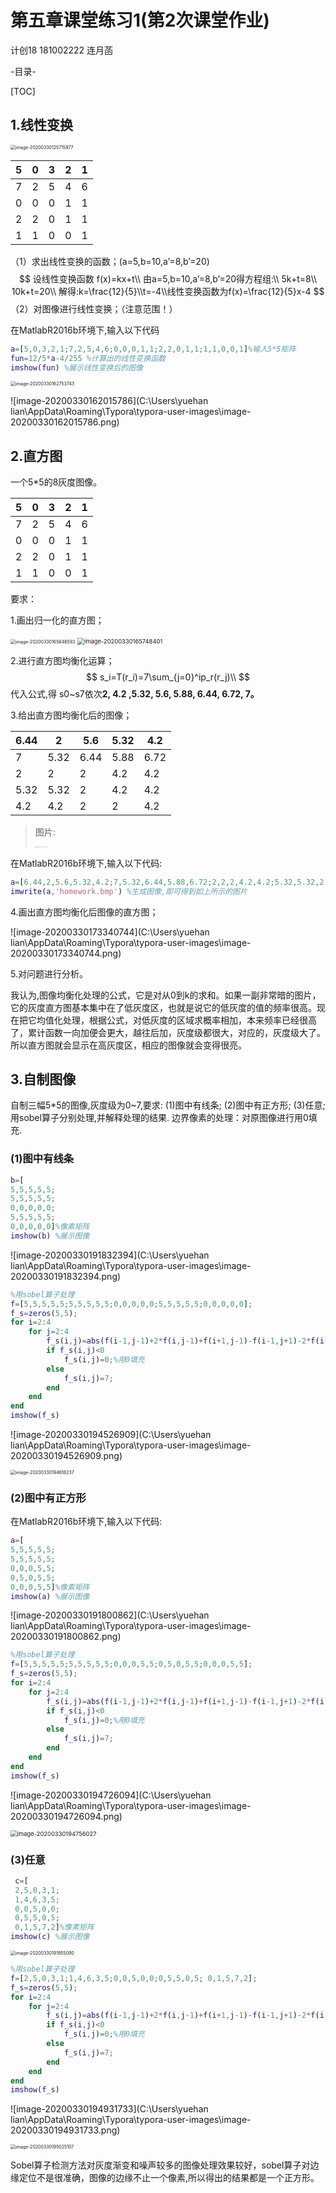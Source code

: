 # 第五章课堂练习1(第2次课堂作业)

计创18 181002222 连月菡

-目录-

[TOC]

## 1.线性变换

<img src="C:\Users\yuehan lian\AppData\Roaming\Typora\typora-user-images\image-20200330125715977.png" alt="image-20200330125715977" style="zoom:50%;" />

|  5   |  0   |  3   |  2   |  1   |
| :--: | :--: | :--: | :--: | :--: |
|  7   |  2   |  5   |  4   |  6   |
|  0   |  0   |  0   |  1   |  1   |
|  2   |  2   |  0   |  1   |  1   |
|  1   |  1   |  0   |  0   |  1   |

（1）求出线性变换的函数；(a=5,b=10,a’=8,b’=20)
$$
设线性变换函数 f(x)=kx+t\\
由a=5,b=10,a’=8,b’=20得方程组:\\
5k+t=8\\
10k+t=20\\
解得:k=\frac{12}{5}\\t=-4\\线性变换函数为f(x)=\frac{12}{5}x-4
$$
（2）对图像进行线性变换；（注意范围！）

在MatlabR2016b环境下,输入以下代码

```matlab
a=[5,0,3,2,1;7,2,5,4,6;0,0,0,1,1;2,2,0,1,1;1,1,0,0,1]%输入5*5矩阵
fun=12/5*a-4/255 %计算出的线性变换函数
imshow(fun) %展示线性变换后的图像
```



<img src="C:\Users\yuehan lian\AppData\Roaming\Typora\typora-user-images\image-20200330162753743.png" alt="image-20200330162753743" style="zoom:50%;" />



![image-20200330162015786](C:\Users\yuehan lian\AppData\Roaming\Typora\typora-user-images\image-20200330162015786.png)



## 2.直方图

一个5*5的8灰度图像。

| 5    | 0    | 3    | 2    | 1    |
| ---- | ---- | ---- | ---- | ---- |
| 7    | 2    | 5    | 4    | 6    |
| 0    | 0    | 0    | 1    | 1    |
| 2    | 2    | 0    | 1    | 1    |
| 1    | 1    | 0    | 0    | 1    |

要求：

1.画出归一化的直方图；

<img src="C:\Users\yuehan lian\AppData\Roaming\Typora\typora-user-images\image-20200330165646593.png" alt="image-20200330165646593" style="zoom:50%;" />

<img src="C:\Users\yuehan lian\AppData\Roaming\Typora\typora-user-images\image-20200330165748401.png" alt="image-20200330165748401" style="zoom: 67%;" />

2.进行直方图均衡化运算；
$$
s_i=T(r_i)=7\sum_{j=0}^ip_r(r_j)\\
$$
代入公式,得 s0~s7依次**2, 4.2 ,5.32, 5.6, 5.88, 6.44, 6.72, 7。**

3.给出直方图均衡化后的图像；

| 6.44 | 2    | 5.6  | 5.32 | 4.2  |
| ---- | ---- | ---- | ---- | ---- |
| 7    | 5.32 | 6.44 | 5.88 | 6.72 |
| 2    | 2    | 2    | 4.2  | 4.2  |
| 5.32 | 5.32 | 2    | 4.2  | 4.2  |
| 4.2  | 4.2  | 2    | 2    | 4.2  |

> 图片:
>
> <img src="C:\Users\yuehan lian\AppData\Roaming\Typora\typora-user-images\image-20200330175323094.png" alt="image-20200330175323094" style="zoom:10%;" />

在MatlabR2016b环境下,输入以下代码:

```matlab
a=[6.44,2,5.6,5.32,4.2;7,5.32,6.44,5.88,6.72;2,2,2,4.2,4.2;5.32,5.32,2,4.2,4.2;4.2,4.2,2,2,4.2]
imwrite(a,'homework.bmp') %生成图像,即可得到如上所示的图片
```



4.画出直方图均衡化后图像的直方图；

![image-20200330173340744](C:\Users\yuehan lian\AppData\Roaming\Typora\typora-user-images\image-20200330173340744.png)

5.对问题进行分析。

我认为,图像均衡化处理的公式，它是对从0到k的求和。如果一副非常暗的图片，它的灰度直方图基本集中在了低灰度区，也就是说它的低灰度的值的频率很高。现在把它均值化处理，根据公式，对低灰度的区域求概率相加，本来频率已经很高了，累计函数一向加便会更大，越往后加，灰度级都很大，对应的，灰度级大了。所以直方图就会显示在高灰度区，相应的图像就会变得很亮。


## 3.自制图像

自制三幅5*5的图像,灰度级为0~7,要求:
(1)图中有线条;
(2)图中有正方形;
(3)任意;
用sobel算子分别处理,并解释处理的结果.
边界像素的处理：对原图像进行用0填充.

### (1)图中有线条



```matlab
b=[
5,5,5,5,5;
5,5,5,5,5;
0,0,0,0,0;
5,5,5,5,5;
0,0,0,0,0]%像素矩阵
imshow(b) %展示图像
```

![image-20200330191832394](C:\Users\yuehan lian\AppData\Roaming\Typora\typora-user-images\image-20200330191832394.png)



```matlab
%用sobel算子处理
f=[5,5,5,5,5;5,5,5,5,5;0,0,0,0,0;5,5,5,5,5;0,0,0,0,0];
f_s=zeros(5,5);
for i=2:4
    for j=2:4
        f_s(i,j)=abs(f(i-1,j-1)+2*f(i,j-1)+f(i+1,j-1)-f(i-1,j+1)-2*f(i,j+1)-f(i+1,j+1))+abs(f(i+1,j-1)+2*f(i+1,j)+f(i+1,j+1)-f(i-1,j-1)-2*f(i-1,j)-f(i-1,j+1));
        if f_s(i,j)<0
            f_s(i,j)=0;%用0填充
        else
            f_s(i,j)=7;
        end
    end
end
imshow(f_s)
```

![image-20200330194526909](C:\Users\yuehan lian\AppData\Roaming\Typora\typora-user-images\image-20200330194526909.png)

<img src="C:\Users\yuehan lian\AppData\Roaming\Typora\typora-user-images\image-20200330194618237.png" alt="image-20200330194618237" style="zoom:50%;" />



### (2)图中有正方形

在MatlabR2016b环境下,输入以下代码:

```matlab
a=[
5,5,5,5,5;
5,5,5,5,5;
0,0,0,5,5;
0,5,0,5,5;
0,0,0,5,5]%像素矩阵
imshow(a) %展示图像
```

![image-20200330191800862](C:\Users\yuehan lian\AppData\Roaming\Typora\typora-user-images\image-20200330191800862.png)

```matlab
%用sobel算子处理
f=[5,5,5,5,5;5,5,5,5,5;0,0,0,5,5;0,5,0,5,5;0,0,0,5,5];
f_s=zeros(5,5);
for i=2:4
    for j=2:4
        f_s(i,j)=abs(f(i-1,j-1)+2*f(i,j-1)+f(i+1,j-1)-f(i-1,j+1)-2*f(i,j+1)-f(i+1,j+1))+abs(f(i+1,j-1)+2*f(i+1,j)+f(i+1,j+1)-f(i-1,j-1)-2*f(i-1,j)-f(i-1,j+1));
        if f_s(i,j)<0
            f_s(i,j)=0;%用0填充
        else
            f_s(i,j)=7;
        end
    end
end
imshow(f_s)
```

![image-20200330194726094](C:\Users\yuehan lian\AppData\Roaming\Typora\typora-user-images\image-20200330194726094.png)

<img src="C:\Users\yuehan lian\AppData\Roaming\Typora\typora-user-images\image-20200330194756027.png" alt="image-20200330194756027" style="zoom: 67%;" />

### (3)任意

```matlab
 c=[
 2,5,0,3,1;
 1,4,6,3,5;
 0,0,5,0,0;
 0,5,5,0,5;
 0,1,5,7,2]%像素矩阵
imshow(c) %展示图像
```

<img src="C:\Users\yuehan lian\AppData\Roaming\Typora\typora-user-images\image-20200330191855090.png" alt="image-20200330191855090" style="zoom:50%;" />



```matlab
%用sobel算子处理
f=[2,5,0,3,1;1,4,6,3,5;0,0,5,0,0;0,5,5,0,5; 0,1,5,7,2];
f_s=zeros(5,5);
for i=2:4
    for j=2:4
        f_s(i,j)=abs(f(i-1,j-1)+2*f(i,j-1)+f(i+1,j-1)-f(i-1,j+1)-2*f(i,j+1)-f(i+1,j+1))+abs(f(i+1,j-1)+2*f(i+1,j)+f(i+1,j+1)-f(i-1,j-1)-2*f(i-1,j)-f(i-1,j+1));
        if f_s(i,j)<0
            f_s(i,j)=0;%用0填充
        else
            f_s(i,j)=7;
        end
    end
end
imshow(f_s)
```

![image-20200330194931733](C:\Users\yuehan lian\AppData\Roaming\Typora\typora-user-images\image-20200330194931733.png)

<img src="C:\Users\yuehan lian\AppData\Roaming\Typora\typora-user-images\image-20200330195025107.png" alt="image-20200330195025107" style="zoom:50%;" />

Sobel算子检测方法对灰度渐变和噪声较多的图像处理效果较好，sobel算子对边缘定位不是很准确，图像的边缘不止一个像素,所以得出的结果都是一个正方形。
